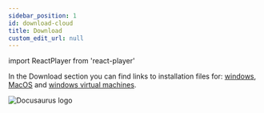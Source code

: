 ```yaml
---
sidebar_position: 1
id: download-cloud
title: Download
custom_edit_url: null
---
```

import ReactPlayer from 'react-player'

In the Download section you can find links to installation files for: [windows](https://undetectable.s3.eu-west-2.amazonaws.com/installer_x64_win.exe), [MacOS](https://undetectable.s3.eu-west-2.amazonaws.com/installer_x64_mac.dmg) and [windows virtual machines](https://undetectable.s3.eu-west-2.amazonaws.com/installer_x64_VM_win.exe).

![Docusaurus logo](/img/2-cloud/10-download/eng/download-1.png)